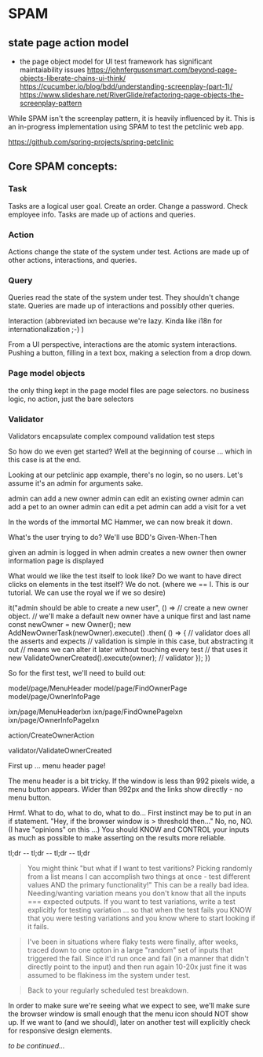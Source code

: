 # SPAM
## state page action model

* the page object model for UI test framework has significant maintaiability issues
https://johnfergusonsmart.com/beyond-page-objects-liberate-chains-ui-think/
https://cucumber.io/blog/bdd/understanding-screenplay-(part-1)/
https://www.slideshare.net/RiverGlide/refactoring-page-objects-the-screenplay-pattern


While SPAM isn't the screenplay pattern, it is heavily influenced by it.  This is an in-progress implementation using SPAM to test the petclinic web app.

https://github.com/spring-projects/spring-petclinic


## Core SPAM concepts:

### Task

Tasks are a logical user goal.  Create an order.  Change a password.  Check employee info.
Tasks are made up of actions and queries.

### Action

Actions change the state of the system under test.  Actions are made up of other actions, interactions, and queries.

### Query

Queries read the state of the system under test.  They shouldn't change state.  Queries are made up of interactions and possibly other queries.

Interaction (abbreviated ixn because we're lazy.  Kinda like i18n for internationalization ;-) )

From a UI perspective, interactions are the atomic system interactions.  Pushing a button, filling in a text box, making a selection from a drop down.

### Page model objects

the only thing kept in the page model files are page selectors.  no business logic, no action, just the bare selectors

### Validator

Validators encapsulate complex compound validation test steps


So how do we even get started?  Well at the beginning of course ... which in this case is at the end.

Looking at our petclinic app example, there's no login, so no users.  Let's assume it's an admin for arguments sake.

admin can add a new owner
admin can edit an existing owner
admin can add a pet to an owner
admin can edit a pet
admin can add a visit for a vet

In the words of the immortal MC Hammer, we can now break it down.

What's the user trying to do?  We'll use BDD's Given-When-Then 

given an admin is logged in
when admin creates a new owner
then owner information page is displayed

What would we like the test itself to look like?  Do we want to have direct clicks on elements in the test itself?  We do not.  (where we == I.  This is our tutorial.  We can use the royal we if we so desire)

it("admin should be able to create a new user", () => 
    // create a new owner object.
    // we'll make a default new owner have a unique first and last name
    const newOwner = new Owner(); 
    new AddNewOwnerTask(newOwner).execute()
    .then( () => {
        // validator does all the asserts and expects
        // validation is simple in this case, but abstracting it out
        // means we can alter it later without touching every test
        // that uses it
        new ValidateOwnerCreated().execute(owner); // validator 
    });
})


So for the first test, we'll need to build out:

model/page/MenuHeader
model/page/FindOwnerPage
model/page/OwnerInfoPage

ixn/page/MenuHeaderIxn
ixn/page/FindOwnePageIxn
ixn/page/OwnerInfoPageIxn

action/CreateOwnerAction

validator/ValidateOwnerCreated


First up ... menu header page!

The menu header is a bit tricky.  If the window is less than 992 pixels wide, a menu button appears.  Wider than 992px and the links show directly - no menu button.

Hrmf.  What to do, what to do, what to do...
First instinct may be to put in an if statement.  "Hey, if the browser window is > threshold then..."  No, no, NO.  (I have "opinions" on this ...)  You should KNOW and CONTROL your inputs as much as possible to make asserting on the results more reliable.


tl;dr -- tl;dr -- tl;dr -- tl;dr

> You might think "but what if I want to test varitions?  Picking randomly from a list means I can accomplish two things at once - test different values AND the primary functionality!"  This can be a really bad idea.  Needing/wanting variation means you don't know that all the inputs === expected outputs.  If you want to test variations, write a test explicitly for testing variation ... so that when the test fails you KNOW that you were testing variations and you know where to start looking if it fails.

> I've been in situations where flaky tests were finally, after weeks, traced down to one opton in a large "random" set of inputs that triggered the fail.  Since it'd run once and fail (in a manner that didn't directly point to the input) and then run again 10-20x just fine it was assumed to be flakiness im the system under test.  <insert facepalm>

> Back to your regularly scheduled test breakdown.  


In order to make sure we're seeing what we expect to see, we'll make sure the browser window is small enough that the menu icon should NOT show up.  If we want to (and we should), later on another test will explicitly check for responsive design elements.



*to be continued...*